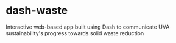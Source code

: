 # dash-waste
Interactive web-based app built using Dash to communicate UVA sustainability's progress towards solid waste reduction
